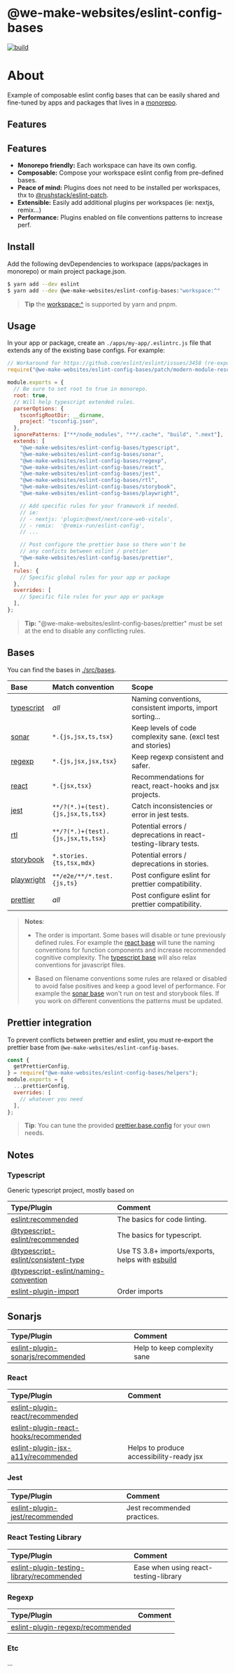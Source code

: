# @we-make-websites/eslint-config-bases

<p align="left">
  <a aria-label="Build" href="https://github.com/belgattitude/nextjs-monorepo-example/actions?query=workflow%3ACI">
    <img alt="build" src="https://img.shields.io/github/workflow/status/belgattitude/nextjs-monorepo-example/CI-web-app/main?label=CI&logo=github&style=flat-quare&labelColor=000000" />
  </a>
</p>

# About

Example of composable eslint config bases that can be easily shared and fine-tuned by apps and
packages that lives in a [monorepo](https://github.com/belgattitude/nextjs-monorepo-example).

## Features

## Features

- **Monorepo friendly:** Each workspace can have its own config.
- **Composable:** Compose your workspace eslint config from pre-defined bases.
- **Peace of mind:** Plugins does not need to be installed per workspaces, thx to [@rushstack/eslint-patch](https://www.npmjs.com/package/@rushstack/eslint-patch).
- **Extensible:** Easily add additional plugins per workspaces (ie: nextjs, remix...)
- **Performance:** Plugins enabled on file conventions patterns to increase perf.

## Install

Add the following devDependencies to workspace (apps/packages in monorepo) or main project package.json.

```bash
$ yarn add --dev eslint
$ yarn add --dev @we-make-websites/eslint-config-bases:"workspace:^"
```

> **Tip** the [workspace:^](https://yarnpkg.com/features/workspaces#workspace-ranges-workspace) is supported by yarn and pnpm.

## Usage

In your app or package, create an `./apps/my-app/.eslintrc.js` file that extends any of the
existing base configs. For example:

```javascript
// Workaround for https://github.com/eslint/eslint/issues/3458 (re-export of @rushstack/eslint-patch)
require("@we-make-websites/eslint-config-bases/patch/modern-module-resolution");

module.exports = {
  // Be sure to set root to true in monorepo.
  root: true,
  // Will help typescript extended rules.
  parserOptions: {
    tsconfigRootDir: __dirname,
    project: "tsconfig.json",
  },
  ignorePatterns: ["**/node_modules", "**/.cache", "build", ".next"],
  extends: [
    "@we-make-websites/eslint-config-bases/typescript",
    "@we-make-websites/eslint-config-bases/sonar",
    "@we-make-websites/eslint-config-bases/regexp",
    "@we-make-websites/eslint-config-bases/react",
    "@we-make-websites/eslint-config-bases/jest",
    "@we-make-websites/eslint-config-bases/rtl",
    "@we-make-websites/eslint-config-bases/storybook",
    "@we-make-websites/eslint-config-bases/playwright",

    // Add specific rules for your framework if needed.
    // ie:
    // - nextjs: 'plugin:@next/next/core-web-vitals',
    // - remix:  '@remix-run/eslint-config',
    // ...

    // Post configure the prettier base so there won't be
    // any conficts between eslint / prettier
    "@we-make-websites/eslint-config-bases/prettier",
  ],
  rules: {
    // Specific global rules for your app or package
  },
  overrides: [
    // Specific file rules for your app or package
  ],
};
```

> **Tip:** "@we-make-websites/eslint-config-bases/prettier" must be set at the end to disable any
> conflicting rules.

## Bases

You can find the bases in [./src/bases](./src/bases).

| Base                                    | Match convention                  | Scope                                                           |
| :-------------------------------------- | :-------------------------------- | :-------------------------------------------------------------- |
| [typescript](./src/bases/typescript.js) | _all_                             | Naming conventions, consistent imports, import sorting...       |
| [sonar](./src/bases/sonar.js)           | `*.{js,jsx,ts,tsx}`               | Keep levels of code complexity sane. (excl test and stories)    |
| [regexp](./src/bases/regexp.js)         | `*.{js,jsx,jsx,tsx}`              | Keep regexp consistent and safer.                               |
| [react](./src/bases/react.js)           | `*.{jsx,tsx}`                     | Recommendations for react, react-hooks and jsx projects.        |
| [jest](./src/bases/jest.js)             | `**/?(*.)+(test).{js,jsx,ts,tsx}` | Catch inconsistencies or error in jest tests.                   |
| [rtl](./src/bases/rtl.js)               | `**/?(*.)+(test).{js,jsx,ts,tsx}` | Potential errors / deprecations in react-testing-library tests. |
| [storybook](./src/bases/storybook.js)   | `*.stories.{ts,tsx,mdx}`          | Potential errors / deprecations in stories.                     |
| [playwright](./src/bases/playwright.js) | `**/e2e/**/*.test.{js,ts}`        | Post configure eslint for prettier compatibility.               |
| [prettier](./src/bases/prettier.js)     | _all_                             | Post configure eslint for prettier compatibility.               |

> **Notes**:
>
> - The order is important. Some bases will disable or tune previously defined
>   rules. For example the [react base](./src/bases/react.js) will tune the naming conventions
>   for function components and increase recommended cognitive complexity. The [typescript base](./src/bases/typescript.js)
>   will also relax conventions for javascript files.
>
> - Based on filename conventions some rules are relaxed or disabled to avoid false positives and
>   keep a good level of performance. For example the [sonar base](./src/bases/sonar.js) won't run on
>   test and storybook files. If you work on different conventions the patterns must be updated.

## Prettier integration

To prevent conflicts between prettier and eslint, you must re-export the prettier base from `@we-make-websites/eslint-config-bases`.

```javascript
const {
  getPrettierConfig,
} = require("@we-make-websites/eslint-config-bases/helpers");
module.exports = {
  ...prettierConfig,
  overrides: [
    // whatever you need
  ],
};
```

> **Tip**: You can tune the provided [prettier.base.config](./src/prettier.base.config.js) for your own needs.

## Notes

### Typescript

Generic typescript project, mostly based on

| Type/Plugin                                                                                      | Comment                                                                      |
| :----------------------------------------------------------------------------------------------- | :--------------------------------------------------------------------------- |
| [eslint:recommended](https://eslint.org/docs/rules/)                                             | The basics for code linting.                                                 |
| [@typescript-eslint/recommended](https://typescript-eslint.io/rules/)                            | The basics for typescript.                                                   |
| [@typescript-eslint/consistent-type](https://typescript-eslint.io/rules/consistent-type-imports) | Use TS 3.8+ imports/exports, helps with [esbuild](https://esbuild.github.io) |
| [@typescript-eslint/naming-convention](https://typescript-eslint.io/rules/naming-convention)     |                                                                              |
| [eslint-plugin-import](https://github.com/import-js/eslint-plugin-import)                        | Order imports                                                                |

## Sonarjs

| Type/Plugin                                                                               | Comment                      |
| :---------------------------------------------------------------------------------------- | :--------------------------- |
| [eslint-plugin-sonarjs/recommended](https://github.com/SonarSource/eslint-plugin-sonarjs) | Help to keep complexity sane |

### React

| Type/Plugin                                                                                                             | Comment                                  |
| :---------------------------------------------------------------------------------------------------------------------- | :--------------------------------------- |
| [eslint-plugin-react/recommended](https://github.com/yannickcr/eslint-plugin-react)                                     |                                          |
| [eslint-plugin-react-hooks/recommended](https://github.com/facebook/react/tree/main/packages/eslint-plugin-react-hooks) |                                          |
| [eslint-plugin-jsx-a11y/recommended](https://github.com/jsx-eslint/eslint-plugin-jsx-a11y)                              | Helps to produce accessibility-ready jsx |

### Jest

| Type/Plugin                                                                            | Comment                     |
| :------------------------------------------------------------------------------------- | :-------------------------- |
| [eslint-plugin-jest/recommended](https://github.com/jest-community/eslint-plugin-jest) | Jest recommended practices. |

### React Testing Library

| Type/Plugin                                                                                                   | Comment                               |
| :------------------------------------------------------------------------------------------------------------ | :------------------------------------ |
| [eslint-plugin-testing-library/recommended](https://github.com/testing-library/eslint-plugin-testing-library) | Ease when using react-testing-library |

### Regexp

| Type/Plugin                                                                           | Comment |
| :------------------------------------------------------------------------------------ | :------ |
| [eslint-plugin-regexp/recommended](https://github.com/ota-meshi/eslint-plugin-regexp) |         |

### Etc

...
